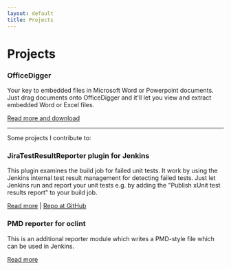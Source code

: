 ```yaml
---
layout: default
title: Projects
---
```

Projects
========


### OfficeDigger
Your key to embedded files in Microsoft Word or Powerpoint documents.  Just drag documents onto OfficeDigger and it'll let you view and extract embedded Word or Excel files.

[Read more and download](http://maplesteve.com/officedigger/en/)

---

Some projects I contribute to:

### JiraTestResultReporter plugin for Jenkins
This plugin examines the build job for failed unit tests. It work by using the Jenkins internal test result management for detecting failed tests. Just let Jenkins run and report your unit tests e.g. by adding the "Publish xUnit test results report" to your build job.

[Read more](http://maplesteve.com/2013/03/24/create-jira-issues-from-jenkins/) |
[Repo at GitHub](https://github.com/maplesteve/JiraTestResultReporter)

### PMD reporter for oclint
This is an additional reporter module which writes a PMD-style file which can be used in Jenkins.

[Read more](http://maplesteve.com/2013/03/10/jenkins-pmd-analysis-for-objective-c-with-oclint/)
